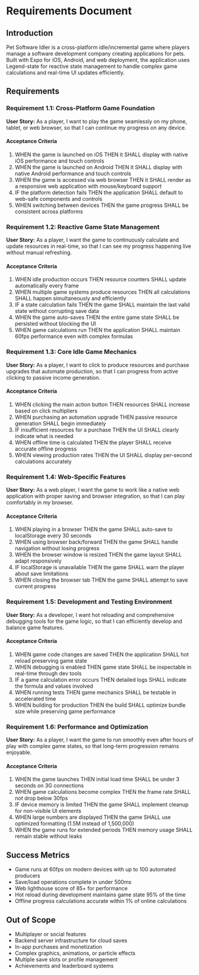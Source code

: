 # Requirements Document

## Introduction

Pet Software Idler is a cross-platform idle/incremental game where players manage a software development company creating applications for pets. Built with Expo for iOS, Android, and web deployment, the application uses Legend-state for reactive state management to handle complex game calculations and real-time UI updates efficiently.

## Requirements

### Requirement 1.1: Cross-Platform Game Foundation
**User Story:** As a player, I want to play the game seamlessly on my phone, tablet, or web browser, so that I can continue my progress on any device.

#### Acceptance Criteria
1. WHEN the game is launched on iOS THEN it SHALL display with native iOS performance and touch controls
2. WHEN the game is launched on Android THEN it SHALL display with native Android performance and touch controls
3. WHEN the game is accessed via web browser THEN it SHALL render as a responsive web application with mouse/keyboard support
4. IF the platform detection fails THEN the application SHALL default to web-safe components and controls
5. WHEN switching between devices THEN the game progress SHALL be consistent across platforms

### Requirement 1.2: Reactive Game State Management
**User Story:** As a player, I want the game to continuously calculate and update resources in real-time, so that I can see my progress happening live without manual refreshing.

#### Acceptance Criteria
1. WHEN idle production occurs THEN resource counters SHALL update automatically every frame
2. WHEN multiple game systems produce resources THEN all calculations SHALL happen simultaneously and efficiently
3. IF a state calculation fails THEN the game SHALL maintain the last valid state without corrupting save data
4. WHEN the game auto-saves THEN the entire game state SHALL be persisted without blocking the UI
5. WHEN game calculations run THEN the application SHALL maintain 60fps performance even with complex formulas

### Requirement 1.3: Core Idle Game Mechanics
**User Story:** As a player, I want to click to produce resources and purchase upgrades that automate production, so that I can progress from active clicking to passive income generation.

#### Acceptance Criteria
1. WHEN clicking the main action button THEN resources SHALL increase based on click multipliers
2. WHEN purchasing an automation upgrade THEN passive resource generation SHALL begin immediately
3. IF insufficient resources for a purchase THEN the UI SHALL clearly indicate what is needed
4. WHEN offline time is calculated THEN the player SHALL receive accurate offline progress
5. WHEN viewing production rates THEN the UI SHALL display per-second calculations accurately

### Requirement 1.4: Web-Specific Features
**User Story:** As a web player, I want the game to work like a native web application with proper saving and browser integration, so that I can play comfortably in my browser.

#### Acceptance Criteria
1. WHEN playing in a browser THEN the game SHALL auto-save to localStorage every 30 seconds
2. WHEN using browser back/forward THEN the game SHALL handle navigation without losing progress
3. WHEN the browser window is resized THEN the game layout SHALL adapt responsively
4. IF localStorage is unavailable THEN the game SHALL warn the player about save limitations
5. WHEN closing the browser tab THEN the game SHALL attempt to save current progress

### Requirement 1.5: Development and Testing Environment
**User Story:** As a developer, I want hot reloading and comprehensive debugging tools for the game logic, so that I can efficiently develop and balance game features.

#### Acceptance Criteria
1. WHEN game code changes are saved THEN the application SHALL hot reload preserving game state
2. WHEN debugging is enabled THEN game state SHALL be inspectable in real-time through dev tools
3. IF a game calculation error occurs THEN detailed logs SHALL indicate the formula and values involved
4. WHEN running tests THEN game mechanics SHALL be testable in accelerated time
5. WHEN building for production THEN the build SHALL optimize bundle size while preserving game performance

### Requirement 1.6: Performance and Optimization
**User Story:** As a player, I want the game to run smoothly even after hours of play with complex game states, so that long-term progression remains enjoyable.

#### Acceptance Criteria
1. WHEN the game launches THEN initial load time SHALL be under 3 seconds on 3G connections
2. WHEN game calculations become complex THEN the frame rate SHALL not drop below 30fps
3. IF device memory is limited THEN the game SHALL implement cleanup for non-visible UI elements
4. WHEN large numbers are displayed THEN the game SHALL use optimized formatting (1.5M instead of 1,500,000)
5. WHEN the game runs for extended periods THEN memory usage SHALL remain stable without leaks

## Success Metrics
- Game runs at 60fps on modern devices with up to 100 automated producers
- Save/load operations complete in under 500ms
- Web lighthouse score of 85+ for performance
- Hot reload during development maintains game state 95% of the time
- Offline progress calculations accurate within 1% of online calculations

## Out of Scope
- Multiplayer or social features
- Backend server infrastructure for cloud saves
- In-app purchases and monetization
- Complex graphics, animations, or particle effects
- Multiple save slots or profile management
- Achievements and leaderboard systems
